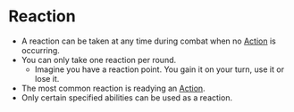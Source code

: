 # Reaction

- A reaction can be taken at any time during combat when no [Action](Action.md) is occurring.
- You can only take one reaction per round.
	- Imagine you have a reaction point. You gain it on your turn, use it or lose it.
- The most common reaction is readying an [Action](Action.md).
- Only certain specified abilities can be used as a reaction.